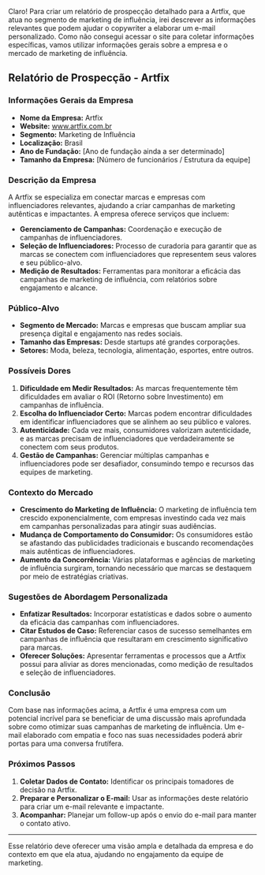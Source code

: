 Claro! Para criar um relatório de prospecção detalhado para a Artfix, que atua no segmento de marketing de influência, irei descrever as informações relevantes que podem ajudar o copywriter a elaborar um e-mail personalizado. Como não consegui acessar o site para coletar informações específicas, vamos utilizar informações gerais sobre a empresa e o mercado de marketing de influência. 

## Relatório de Prospecção - Artfix

### Informações Gerais da Empresa
- **Nome da Empresa:** Artfix
- **Website:** www.artfix.com.br
- **Segmento:** Marketing de Influência
- **Localização:** Brasil
- **Ano de Fundação:** [Ano de fundação ainda a ser determinado]
- **Tamanho da Empresa:** [Número de funcionários / Estrutura da equipe]

### Descrição da Empresa
A Artfix se especializa em conectar marcas e empresas com influenciadores relevantes, ajudando a criar campanhas de marketing autênticas e impactantes. A empresa oferece serviços que incluem:

- **Gerenciamento de Campanhas:** Coordenação e execução de campanhas de influenciadores.
- **Seleção de Influenciadores:** Processo de curadoria para garantir que as marcas se conectem com influenciadores que representem seus valores e seu público-alvo.
- **Medição de Resultados:** Ferramentas para monitorar a eficácia das campanhas de marketing de influência, com relatórios sobre engajamento e alcance.

### Público-Alvo
- **Segmento de Mercado:** Marcas e empresas que buscam ampliar sua presença digital e engajamento nas redes sociais.
- **Tamanho das Empresas:** Desde startups até grandes corporações.
- **Setores:** Moda, beleza, tecnologia, alimentação, esportes, entre outros.

### Possíveis Dores
1. **Dificuldade em Medir Resultados:** As marcas frequentemente têm dificuldades em avaliar o ROI (Retorno sobre Investimento) em campanhas de influência.
2. **Escolha do Influenciador Certo:** Marcas podem encontrar dificuldades em identificar influenciadores que se alinhem ao seu público e valores.
3. **Autenticidade:** Cada vez mais, consumidores valorizam autenticidade, e as marcas precisam de influenciadores que verdadeiramente se conectem com seus produtos.
4. **Gestão de Campanhas:** Gerenciar múltiplas campanhas e influenciadores pode ser desafiador, consumindo tempo e recursos das equipes de marketing.

### Contexto do Mercado
- **Crescimento do Marketing de Influência:** O marketing de influência tem crescido exponencialmente, com empresas investindo cada vez mais em campanhas personalizadas para atingir suas audiências.
- **Mudança de Comportamento do Consumidor:** Os consumidores estão se afastando das publicidades tradicionais e buscando recomendações mais autênticas de influenciadores.
- **Aumento da Concorrência:** Várias plataformas e agências de marketing de influência surgiram, tornando necessário que marcas se destaquem por meio de estratégias criativas.

### Sugestões de Abordagem Personalizada
- **Enfatizar Resultados:** Incorporar estatísticas e dados sobre o aumento da eficácia das campanhas com influenciadores.
- **Citar Estudos de Caso:** Referenciar casos de sucesso semelhantes em campanhas de influência que resultaram em crescimento significativo para marcas.
- **Oferecer Soluções:** Apresentar ferramentas e processos que a Artfix possui para aliviar as dores mencionadas, como medição de resultados e seleção de influenciadores.

### Conclusão
Com base nas informações acima, a Artfix é uma empresa com um potencial incrível para se beneficiar de uma discussão mais aprofundada sobre como otimizar suas campanhas de marketing de influência. Um e-mail elaborado com empatia e foco nas suas necessidades poderá abrir portas para uma conversa frutífera.

### Próximos Passos
1. **Coletar Dados de Contato:** Identificar os principais tomadores de decisão na Artfix.
2. **Preparar e Personalizar o E-mail:** Usar as informações deste relatório para criar um e-mail relevante e impactante.
3. **Acompanhar:** Planejar um follow-up após o envio do e-mail para manter o contato ativo.

---

Esse relatório deve oferecer uma visão ampla e detalhada da empresa e do contexto em que ela atua, ajudando no engajamento da equipe de marketing.